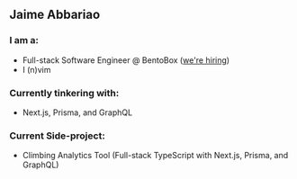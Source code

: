 ## Jaime Abbariao

### I am a:

* Full-stack Software Engineer @ BentoBox ([we're hiring](https://getbento.com/careers/))
* I (n)vim

### Currently tinkering with:

* Next.js, Prisma, and GraphQL

### Current Side-project:

* Climbing Analytics Tool (Full-stack TypeScript with Next.js, Prisma, and GraphQL)
